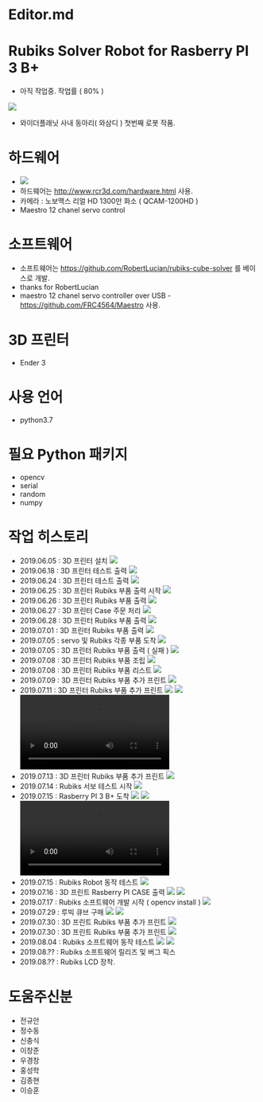 # Editor.md

# Rubiks Solver Robot for Rasberry PI 3 B+
- 아직 작업중. 작업률 ( 80% )

![](http://www.widerplanet.com/inc/images/common/widerplanet_logo.png)
 - 와이더플래닛 사내 동아리( 와삼디 ) 첫번째 로봇 작품.

# 하드웨어
 - ![](https://github.com/dancal/wp_rubiks/blob/master/history/photo_2019-06-23-1.jpg)
 - 하드웨어는 http://www.rcr3d.com/hardware.html 사용.
 - 카메라 : 노보맥스 리얼 HD 1300만 화소 ( QCAM-1200HD )
 - Maestro 12 chanel servo control

# 소프트웨어
 - 소프트웨어는 https://github.com/RobertLucian/rubiks-cube-solver 를 베이스로 개발.
 - thanks for RobertLucian
 - maestro 12 chanel servo controller over USB - https://github.com/FRC4564/Maestro 사용.

# 3D 프린터
 - Ender 3

# 사용 언어
 - python3.7

# 필요 Python 패키지
 - opencv
 - serial
 - random
 - numpy

# 작업 히스토리
 - 2019.06.05 : 3D 프린터 설치
![](https://github.com/dancal/wp_rubiks/blob/master/history/photo_2019-06-05-1.jpg)
 - 2019.06.18 : 3D 프린터 테스트 출력
![](https://github.com/dancal/wp_rubiks/blob/master/history/photo_2019-06-18-1.jpg)
 - 2019.06.24 : 3D 프린터 테스트 출력
![](https://github.com/dancal/wp_rubiks/blob/master/history/photo_2019-06-24-1.jpg)
 - 2019.06.25 : 3D 프린터 Rubiks 부품 출력 시작
 ![](https://github.com/dancal/wp_rubiks/blob/master/history/photo_2019-06-25-1.jpg)
 - 2019.06.26 : 3D 프린터 Rubiks 부품 출력
 ![](https://github.com/dancal/wp_rubiks/blob/master/history/photo_2019-06-26-1.jpg)
 - 2019.06.27 : 3D 프린터 Case 주문 처리
 ![](https://github.com/dancal/wp_rubiks/blob/master/history/photo_2019-06-27-1.jpg)
 - 2019.06.28 : 3D 프린터 Rubiks 부품 출력
 ![](https://github.com/dancal/wp_rubiks/blob/master/history/photo_2019-06-28-1.jpg)
 - 2019.07.01 : 3D 프린터 Rubiks 부품 출력
 ![](https://github.com/dancal/wp_rubiks/blob/master/history/photo_2019-07-01-1.jpg)
 - 2019.07.05 : servo 및 Rubiks 각종 부품 도착
 ![](https://github.com/dancal/wp_rubiks/blob/master/history/photo_2019-07-05-1.jpg)
 - 2019.07.05 : 3D 프린터 Rubiks 부품 출력 ( 실패 )
 ![](https://github.com/dancal/wp_rubiks/blob/master/history/photo_2019-07-05-2.jpg)
 - 2019.07.08 : 3D 프린터 Rubiks 부품 조립
 ![](https://github.com/dancal/wp_rubiks/blob/master/history/photo_2019-07-08-1.jpg)
 - 2019.07.08 : 3D 프린터 Rubiks 부품 리스트
 ![](https://github.com/dancal/wp_rubiks/blob/master/history/photo_2019-07-08-2.jpg)
 - 2019.07.09 : 3D 프린터 Rubiks 부품 추가 프린트
 ![](https://github.com/dancal/wp_rubiks/blob/master/history/photo_2019-07-10-1.jpg)
 - 2019.07.11 : 3D 프린터 Rubiks 부품 추가 프린트
 ![](https://github.com/dancal/wp_rubiks/blob/master/history/photo_2019-07-11-1.jpg)
 ![](https://github.com/dancal/wp_rubiks/blob/master/history/photo_2019-07-11-2.jpg)
 ![](https://github.com/dancal/wp_rubiks/blob/master/history/video_2019-07-12-1.mp4)
 - 2019.07.13 : 3D 프린터 Rubiks 부품 추가 프린트
 ![](https://github.com/dancal/wp_rubiks/blob/master/history/photo_2019-07-13-1.jpg)
 - 2019.07.14 : Rubiks 서보 테스트 시작
 ![](https://github.com/dancal/wp_rubiks/blob/master/history/photo_2019-07-14-1.jpg)
 - 2019.07.15 : Rasberry PI 3 B+ 도착
 ![](https://github.com/dancal/wp_rubiks/blob/master/history/photo_2019-07-15-1.jpg)
 ![](https://github.com/dancal/wp_rubiks/blob/master/history/photo_2019-07-15-2.jpg)
 ![](https://github.com/dancal/wp_rubiks/blob/master/history/video_2019-07-15-1.mp4)
 - 2019.07.15 : Rubiks Robot 동작 테스트
 ![](https://github.com/dancal/wp_rubiks/blob/master/history/photo_2019-07-15-3.jpg)
 - 2019.07.16 : 3D 프린트 Rasberry PI CASE 출력
 ![](https://github.com/dancal/wp_rubiks/blob/master/history/photo_2019-07-16-1.jpg) 
 ![](https://github.com/dancal/wp_rubiks/blob/master/history/photo_2019-07-16-2.jpg) 
 - 2019.07.17 : Rubiks 소프트웨어 개발 시작 ( opencv install ) 
 ![](https://github.com/dancal/wp_rubiks/blob/master/history/photo_2019-07-17-1.jpg) 
 - 2019.07.29 : 루빅 큐브 구매
 ![](https://github.com/dancal/wp_rubiks/blob/master/history/photo_2019-07-29-1.jpg)
 ![](https://github.com/dancal/wp_rubiks/blob/master/history/photo_2019-07-29-2.jpg)
 - 2019.07.30 : 3D 프린트  Rubiks 부품 추가 프린트
 ![](https://github.com/dancal/wp_rubiks/blob/master/history/photo_2019-07-30-1.jpg)
 - 2019.07.30 : 3D 프린트  Rubiks 부품 추가 프린트
 ![](https://github.com/dancal/wp_rubiks/blob/master/history/photo_2019-07-31-1.jpg)
 - 2019.08.04 : Rubiks 소프트웨어 동작 테스트 
 ![](https://github.com/dancal/wp_rubiks/blob/master/history/photo_2019-08-04-1.jpg)
 ![](https://github.com/dancal/wp_rubiks/blob/master/history/photo_2019-08-04-2.jpg)
 - 2019.08.?? : Rubiks 소프트웨어 릴리즈 및 버그 픽스
 - 2019.08.?? : Rubiks LCD 장착.

# 도움주신분
 - 전규안
 - 정수동
 - 신충식
 - 이창준
 - 우경창
 - 홍성학
 - 김종현
 - 이승훈
 
